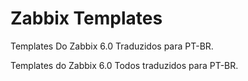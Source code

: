 # Zabbix Templates
 Templates Do Zabbix 6.0 Traduzidos para PT-BR. 



Templates do Zabbix 6.0 Todos traduzidos para PT-BR.
